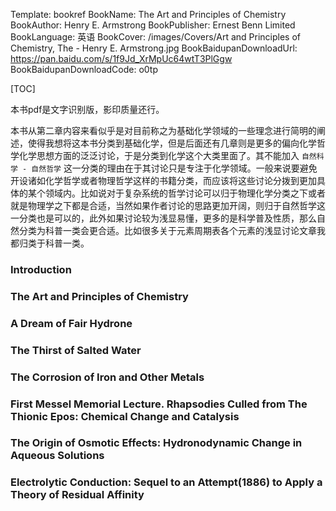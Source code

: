 Template: bookref
BookName: The Art and Principles of Chemistry
BookAuthor: Henry E. Armstrong
BookPublisher: Ernest Benn Limited
BookLanguage: 英语
BookCover: /images/Covers/Art and Principles of Chemistry, The - Henry E. Armstrong.jpg
BookBaidupanDownloadUrl: https://pan.baidu.com/s/1f9Jd_XrMpUc64wtT3PlGgw 
BookBaidupanDownloadCode: o0tp

[TOC]

本书pdf是文字识别版，影印质量还行。

本书从第二章内容来看似乎是对目前称之为基础化学领域的一些理念进行简明的阐述，使得我想将这本书分类到基础化学，但是后面还有几章则是更多的偏向化学哲学化学思想方面的泛泛讨论，于是分类到化学这个大类里面了。其不能加入 `自然科学 - 自然哲学` 这一分类的理由在于其讨论只是专注于化学领域。一般来说要避免开设诸如化学哲学或者物理哲学这样的书籍分类，而应该将这些讨论分拨到更加具体的某个领域内。比如说对于复杂系统的哲学讨论可以归于物理化学分类之下或者就是物理学之下都是合适，当然如果作者讨论的思路更加开阔，则归于自然哲学这一分类也是可以的，此外如果讨论较为浅显易懂，更多的是科学普及性质，那么自然分类为科普一类会更合适。比如很多关于元素周期表各个元素的浅显讨论文章我都归类于科普一类。

### Introduction

### The Art and Principles of Chemistry

### A Dream of Fair Hydrone

### The Thirst of Salted Water

### The Corrosion of Iron and Other Metals

### First Messel Memorial Lecture. Rhapsodies Culled from The Thionic Epos: Chemical Change and Catalysis

### The Origin of Osmotic Effects: Hydronodynamic Change in Aqueous Solutions


### Electrolytic Conduction: Sequel to an Attempt(1886) to Apply a Theory of Residual Affinity
